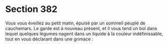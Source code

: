# Section 382

Vous vous éveillez au petit matin, épuisé par un sommeil peuplé 
de cauchemars. Le garde est à nouveau présent, et il vous tend un 
bol dans lequel quelques légumes nagent dans un liquide à la 
couleur indéfinissable, tout en vous déclarant dans une grimace :
